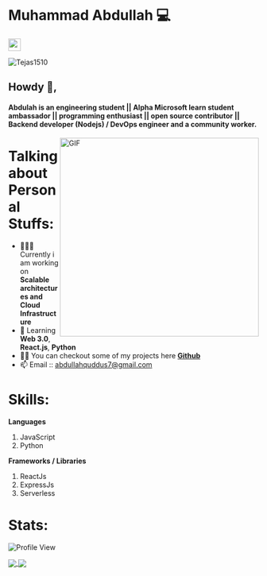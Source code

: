 # Muhammad Abdullah 💻
<p>
<a href="https://www.linkedin.com/in/muhammad-abdullah7/"><img src="https://img.shields.io/badge/linkedin-%230077B5.svg?&style=for-the-badge&logo=linkedin&logoColor=white" height=25>
 </a> 
</p>
 
<p align="left"> <img src="https://komarev.com/ghpvc/?username=Tejas1510" alt="Tejas1510" /> </p> 
  
## Howdy 👋,           
#### Abdulah is an engineering student || Alpha Microsoft learn student ambassador || programming enthusiast || open source contributor || Backend developer (Nodejs) / DevOps engineer and a community worker.
<img align="right" alt="GIF" src="https://miro.medium.com/max/875/1*Urc28sbnORGOW5oyohQ06g.gif" width="400px" />  

# Talking about Personal Stuffs:

- 👨🏽‍💻 Currently i am working on **Scalable architectures and Cloud Infrastructure**
- 🌱 Learning **Web 3.0**,  **React.js**, **Python**
- 👨‍💻 You can checkout some of my projects here <a href="https://github.com/MuhammadAbdullah-hash">**Github**</a>
- 📫 Email :: abdullahquddus7@gmail.com

# Skills:

**Languages**
1) JavaScript
2) Python
 
**Frameworks / Libraries**
1) ReactJs
2) ExpressJs
3) Serverless

 # Stats:
 
![Profile View](http://estruyf-github.azurewebsites.net/api/VisitorHit?user=MuhammadAbdullah-hash&repo=github-visitors-badge&countColorcountColor&countColor=%237B1E7A)

<a href="https://MuhammadAbdullah-hash.github.io">
  <img src="https://github-readme-stats.vercel.app/api?username=MuhammadAbdullah-hash&count_private=true" align="center"/>
</a>
<a href="https://MuhammadAbdullah-hash.github.io">
  <img src="https://github-readme-stats.vercel.app/api/top-langs/?username=MuhammadAbdullah-hash&layout=compact" align="center"/>
</a>


